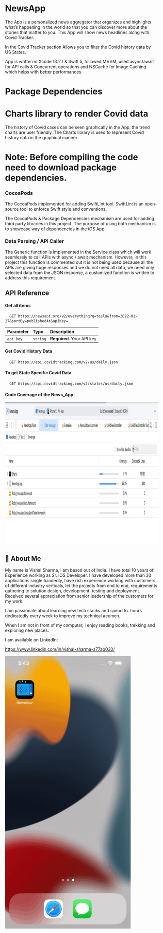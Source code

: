 
# NewsApp

The App is a personalized news aggregator that organizes and highlights what’s happening in the world so that you can discover more about the stories that matter to you. This App will show news headlines along with Covid Tracker.

In the Covid Tracker section Allows you to filter the Covid history data by US States.


App is written in Xcode 13.2.1 & Swift 5, followed MVVM, used async/await for API calls & Concurrent operations and NSCache for Image Caching which helps with better performances.

# Package Dependencies

# Charts library to render Covid data

The history of Covid cases can be seen graphically in the App, the trend charts are user friendly. The Charts library is used to represent Covid history data in the graphical manner.

# Note: Before compiling the code need to download package dependencies.

### CocoaPods

The CocoaPods implemented for adding SwiftLint tool. SwiftLint is an open-source tool to enforce Swift style and conventions.

The CocoaPods & Package Dependencies mechanism are used for adding third party libraries in this project. The purpose of using both mechanism is to showcase way of dependencies in the iOS App.

### Data Parsing / API Caller

The Generic function is implemented in the Service class which will work seamlessly to call APIs with async / await mechanism. However, in this project this function is commented out it is not being used because all the APIs are giving huge responses and we do not need all data, we need only selected data from the JSON response, a customized function is written to address this requirement.


## API Reference

#### Get all items

```http
  GET https://newsapi.org/v2/everything?q=tesla&from=2022-01-27&sortBy=publishedAt&apiKey=
```

| Parameter | Type     | Description                |
| :-------- | :------- | :------------------------- |
| `api_key` | `string` | **Required**. Your API key |

#### Get Covid History Data

```http
  GET https://api.covidtracking.com/v2/us/daily.json
```

#### To get State Specific Covid Data
```http
  GET https://api.covidtracking.com/v2/states/us/daily.json
```

#### Code Coverage of the News_App:


<img src="https://github.com/vishalmhow/News_App/blob/main/Code_Coverage.png" width="1500" height="467" />


## 🚀 About Me

 My name is Vishal Sharma, I am based out of India. I have total 10 years of Experience working as Sr. iOS Developer. I have developed more than 30 applications single handedly, have rich experience working with customers of different industry verticals, let the projects from end to end, requirements gathering to solution design, development, testing and deployment. Received several appreciation from senior leadership of the customers for my work.

 I am passionate about learning new tech stacks and spend 5+ hours dedicatedly every week to improve my technical acumen.

 When I am not in front of my computer, I enjoy reading books, trekking and exploring new places.

 I am available on LinkedIn:

https://www.linkedin.com/in/vishal-sharma-a77ab030/ 
 

<img src="https://github.com/vishalmhow/NewsApp/blob/main/NewsApp.gif" width="414" height="896" />
